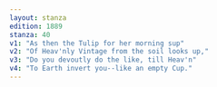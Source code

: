 ```yaml
---
layout: stanza
edition: 1889
stanza: 40
v1: "As then the Tulip for her morning sup"
v2: "Of Heav'nly Vintage from the soil looks up,"
v3: "Do you devoutly do the like, till Heav'n"
v4: "To Earth invert you--like an empty Cup."
---
```

